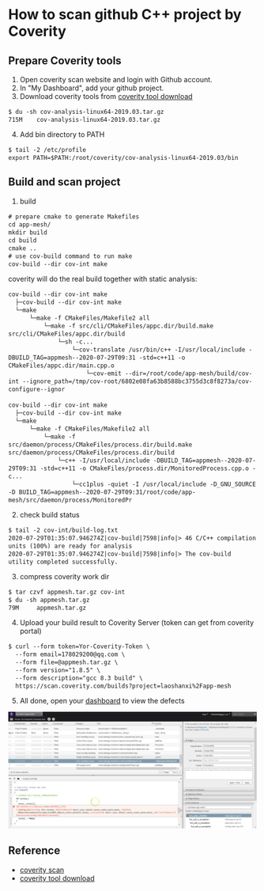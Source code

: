 # How to scan github C++ project by Coverity

## Prepare Coverity tools
1. Open coverity scan website and login with Github account.
2. In "My Dashboard", add your github project.
3. Download coverity tools from [coverity tool download](https://scan.coverity.com/download?tab=cxx)
```
$ du -sh cov-analysis-linux64-2019.03.tar.gz
715M    cov-analysis-linux64-2019.03.tar.gz

```
4. Add bin directory to PATH
```
$ tail -2 /etc/profile
export PATH=$PATH:/root/coverity/cov-analysis-linux64-2019.03/bin
```

## Build and scan project
1. build
```
# prepare cmake to generate Makefiles
cd app-mesh/
mkdir build
cd build
cmake ..
# use cov-build command to run make
cov-build --dir cov-int make
```
coverity will do the real build together with static analysis:
```
cov-build --dir cov-int make
  ├─cov-build --dir cov-int make
  └─make
      └─make -f CMakeFiles/Makefile2 all
          └─make -f src/cli/CMakeFiles/appc.dir/build.make src/cli/CMakeFiles/appc.dir/build
              └─sh -c...
                  └─cov-translate /usr/bin/c++ -I/usr/local/include -DBUILD_TAG=appmesh--2020-07-29T09:31 -std=c++11 -o CMakeFiles/appc.dir/main.cpp.o
                      └─cov-emit --dir=/root/code/app-mesh/build/cov-int --ignore_path=/tmp/cov-root/6802e08fa63b8588bc3755d3c8f8273a/cov-configure--ignor

cov-build --dir cov-int make
  ├─cov-build --dir cov-int make
  └─make
      └─make -f CMakeFiles/Makefile2 all
          └─make -f src/daemon/process/CMakeFiles/process.dir/build.make src/daemon/process/CMakeFiles/process.dir/build
              └─c++ -I/usr/local/include -DBUILD_TAG=appmesh--2020-07-29T09:31 -std=c++11 -o CMakeFiles/process.dir/MonitoredProcess.cpp.o -c...
                  └─cc1plus -quiet -I /usr/local/include -D_GNU_SOURCE -D BUILD_TAG=appmesh--2020-07-29T09:31/root/code/app-mesh/src/daemon/process/MonitoredPr

```

2. check build status
```
$ tail -2 cov-int/build-log.txt
2020-07-29T01:35:07.946274Z|cov-build|7598|info|> 46 C/C++ compilation units (100%) are ready for analysis
2020-07-29T01:35:07.946274Z|cov-build|7598|info|> The cov-build utility completed successfully.
```

3. compress coverity work dir
```
$ tar czvf appmesh.tar.gz cov-int
$ du -sh appmesh.tar.gz
79M     appmesh.tar.gz
```

4. Upload your build result to Coverity Server (token can get from coverity portal)
```
$ curl --form token=Yor-Coverity-Token \
  --form email=178029200@qq.com \
  --form file=@appmesh.tar.gz \
  --form version="1.8.5" \
  --form description="gcc 8.3 build" \
  https://scan.coverity.com/builds?project=laoshanxi%2Fapp-mesh
```

5. All done, open your [dashboard](https://scan.coverity.com/dashboard) to view the defects
<img src="https://raw.githubusercontent.com/laoshanxi/picture/master/appmesh/h.png" />

## Reference
- [coverity scan](https://scan.coverity.com/)
- [coverity tool download](https://scan.coverity.com/download?tab=cxx)
